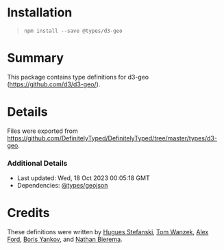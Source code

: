 # Installation
> `npm install --save @types/d3-geo`

# Summary
This package contains type definitions for d3-geo (https://github.com/d3/d3-geo/).

# Details
Files were exported from https://github.com/DefinitelyTyped/DefinitelyTyped/tree/master/types/d3-geo.

### Additional Details
 * Last updated: Wed, 18 Oct 2023 00:05:18 GMT
 * Dependencies: [@types/geojson](https://npmjs.com/package/@types/geojson)

# Credits
These definitions were written by [Hugues Stefanski](https://github.com/ledragon), [Tom Wanzek](https://github.com/tomwanzek), [Alex Ford](https://github.com/gustavderdrache), [Boris Yankov](https://github.com/borisyankov), and [Nathan Bierema](https://github.com/Methuselah96).
